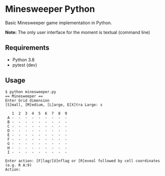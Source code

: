 # Minesweeper Python
Basic Minesweeper game implementation in Python.

**Note:** The only user interface for the moment is textual (command line)

## Requirements
- Python 3.8
- pytest (dev)

## Usage
```
$ python minesweeper.py
== Minesweeper ==
Enter Grid dimension
[S]mall, [M]edium, [L]arge, E[X]tra Large: s

   1  2  3  4  5  6  7  8  9
 A -  -  -  -  -  -  -  -  -
 B -  -  -  -  -  -  -  -  -
 C -  -  -  -  -  -  -  -  -
 D -  -  -  -  -  -  -  -  -
 E -  -  -  -  -  -  -  -  -
 F -  -  -  -  -  -  -  -  -
 G -  -  -  -  -  -  -  -  -
 H -  -  -  -  -  -  -  -  -
 I -  -  -  -  -  -  -  -  -

Enter action: [F]lag/[U]nflag or [R]eveal followed by cell coordinates (e.g. R A:9)
Action:
```
